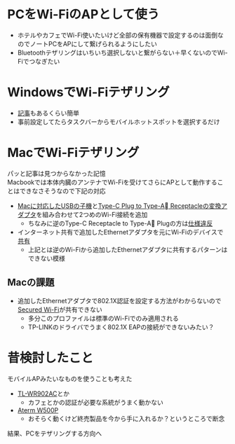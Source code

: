 # PCをWi-FiのAPとして使う
- ホテルやカフェでWi-Fi使いたいけど全部の保有機器で設定するのは面倒なのでノートPCをAPにして繋げられるようにしたい
- Bluetoothテザリングはいちいち選択しないと繋がらない＋早くないのでWi-Fiでつなぎたい

# WindowsでWi-Fiテザリング
- [記事](https://xtech.nikkei.com/atcl/nxt/column/18/00095/00022/)もあるくらい簡単
- 事前設定してたらタスクバーからモバイルホットスポットを選択するだけ

# MacでWi-Fiテザリング
パッと記事は見つからなかった記憶  
Macbookでは本体内臓のアンテナでWi-Fiを受けてさらにAPとして動作することはできなさそうなので下記の対応
- [Macに対応したUSBの子機](https://www.tp-link.com/jp/home-networking/adapter/archer-t2u-nano/)と[Type-C Plug to Type-A Receptacleの変換アダプタ](https://www.ainex.jp/products/u30ca-lfadt/)を組み合わせて2つめのWi-Fi接続を追加
    - ちなみに逆のType-C Receptacle to Type-A Plugの方は[仕様違反](https://hanpenblog.com/6148)
- インターネット共有で追加したEthernetアダプタを元にWi-Fiのデバイスで[共有](https://support.apple.com/ja-jp/guide/mac-help/mchlp1540/mac)
    - 上記とは逆のWi-Fiから追加したEthernetアダプタに共有するパターンはできない模様

## Macの課題
- 追加したEthernetアダプタで802.1X認証を設定する方法がわからないので[Secured Wi-Fi](https://support.ntt.com/ocn/support/pid2900000c7s)が共有できない
    - 多分このプロファイルは標準のWi-Fiでのみ適用される
    - TP-LINKのドライバでうまく802.1X EAPの接続ができないみたい？

# 昔検討したこと
モバイルAPみたいなものを使うことも考えた
- [TL-WR902AC](https://www.tp-link.com/jp/home-networking/wifi-router/tl-wr902ac/)とか
    - カフェとかの認証が必要な系統がうまく動かない
- [Aterm W500P](https://www.aterm.jp/product/atermstation/product/warpstar/w500p/index.html)
    - おそらく動くけど終売製品を今から手に入れるか？というところで断念

結果、PCをテザリングする方向へ
